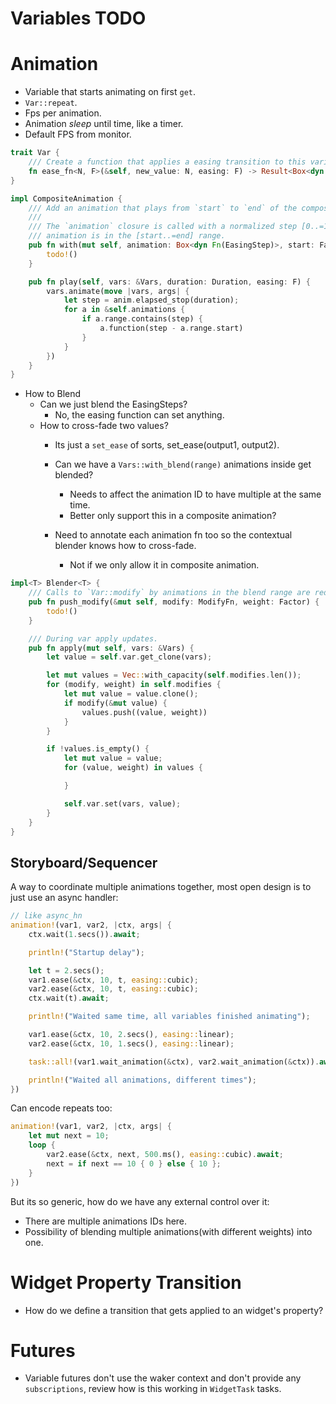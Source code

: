 # Variables TODO

# Animation

* Variable that starts animating on first `get`.
* `Var::repeat`.
* Fps per animation.
* Animation *sleep* until time, like a timer.
* Default FPS from monitor.

```rust
trait Var {
    /// Create a function that applies a easing transition to this variable.
    fn ease_fn<N, F>(&self, new_value: N, easing: F) -> Result<Box<dyn Fn(EasingStep)>, VarIsReadOnly>;
}

impl CompositeAnimation {
    /// Add an animation that plays from `start` to `end` of the composite animation.
    /// 
    /// The `animation` closure is called with a normalized step [0..=1] when the composite
    /// animation is in the [start..=end] range.
    pub fn with(mut self, animation: Box<dyn Fn(EasingStep)>, start: Factor, end: Factor) -> Self {
        todo!()
    }

    pub fn play(self, vars: &Vars, duration: Duration, easing: F) {
        vars.animate(move |vars, args| {
            let step = anim.elapsed_stop(duration);
            for a in &self.animations {
                if a.range.contains(step) {
                    a.function(step - a.range.start)
                }
            }
        })
    }
}
```

* How to Blend
    - Can we just blend the EasingSteps?
        - No, the easing function can set anything.
    - How to cross-fade two values?
        - Its just a `set_ease` of sorts, set_ease(output1, output2).
        - Can we have a `Vars::with_blend(range)` animations inside get blended?
            - Needs to affect the animation ID to have multiple at the same time.
            - Better only support this in a composite animation?

        - Need to annotate each animation fn too so the contextual blender knows how to cross-fade.
            - Not if we only allow it in composite animation.

```rust
impl<T> Blender<T> {
    /// Calls to `Var::modify` by animations in the blend range are redirect here.
    pub fn push_modify(&mut self, modify: ModifyFn, weight: Factor) {
        todo!()
    }

    /// During var apply updates.
    pub fn apply(mut self, vars: &Vars) {
        let value = self.var.get_clone(vars);

        let mut values = Vec::with_capacity(self.modifies.len());
        for (modify, weight) in self.modifies {
            let mut value = value.clone();
            if modify(&mut value) {
                values.push((value, weight))
            }
        }

        if !values.is_empty() {
            let mut value = value;
            for (value, weight) in values {

            }

            self.var.set(vars, value);
        }
    }
}
```

## Storyboard/Sequencer

A way to coordinate multiple animations together, most open design is to just use an async handler:

```rust
// like async_hn
animation!(var1, var2, |ctx, args| {
    ctx.wait(1.secs()).await;

    println!("Startup delay");

    let t = 2.secs();
    var1.ease(&ctx, 10, t, easing::cubic);
    var2.ease(&ctx, 10, t, easing::cubic);
    ctx.wait(t).await;

    println!("Waited same time, all variables finished animating");

    var1.ease(&ctx, 10, 2.secs(), easing::linear);
    var2.ease(&ctx, 10, 1.secs(), easing::linear);

    task::all!(var1.wait_animation(&ctx), var2.wait_animation(&ctx)).await;

    println!("Waited all animations, different times");
})
```

Can encode repeats too:

```rust
animation!(var1, var2, |ctx, args| {
    let mut next = 10;
    loop {
        var2.ease(&ctx, next, 500.ms(), easing::cubic).await;
        next = if next == 10 { 0 } else { 10 };
    }
})
```

But its so generic, how do we have any external control over it:

* There are multiple animations IDs here.
* Possibility of blending multiple animations(with different weights) into one.

# Widget Property Transition

* How do we define a transition that gets applied to an widget's property?

# Futures

* Variable futures don't use the waker context and don't provide any `subscriptions`, review how is this working in `WidgetTask` tasks.
